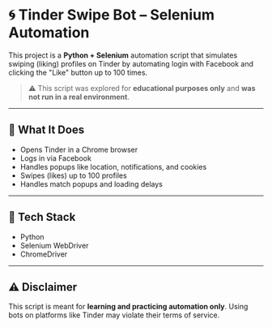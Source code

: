 # 🌀 Tinder Swipe Bot – Selenium Automation

This project is a **Python + Selenium** automation script that simulates swiping (liking) profiles on Tinder by automating login with Facebook and clicking the "Like" button up to 100 times.

> ⚠️ This script was explored for **educational purposes only** and **was not run in a real environment**.

---

## 📌 What It Does

* Opens Tinder in a Chrome browser
* Logs in via Facebook
* Handles popups like location, notifications, and cookies
* Swipes (likes) up to 100 profiles
* Handles match popups and loading delays

---

## 📂 Tech Stack

* Python
* Selenium WebDriver
* ChromeDriver

---

## ⚠️ Disclaimer

This script is meant for **learning and practicing automation only**.
Using bots on platforms like Tinder may violate their terms of service.
